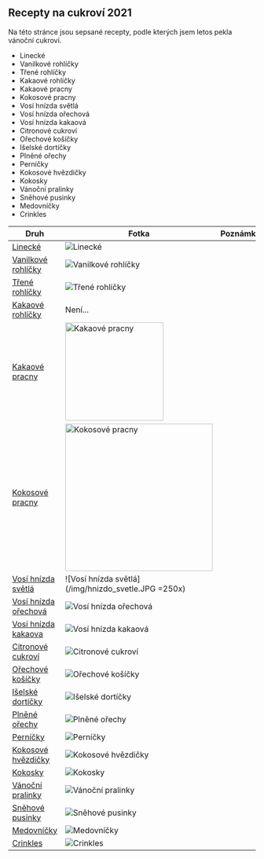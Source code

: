 ## Recepty na cukroví 2021

Na této stránce jsou sepsané recepty, podle kterých jsem letos pekla vánoční cukroví.

- Linecké
- Vanilkové rohlíčky
- Třené rohlíčky
- Kakaové rohlíčky
- Kakaové pracny
- Kokosové pracny
- Vosí hnízda světlá
- Vosí hnízda ořechová
- Vosí hnízda kakaová
- Citronové cukroví
- Ořechové košíčky
- Išelské dortíčky
- Plněné ořechy
- Perníčky
- Kokosové hvězdičky
- Kokosky
- Vánoční pralinky
- Sněhové pusinky
- Medovníčky
- Crinkles

| Druh                                                       | Fotka     | Poznámka   |
|------------------------------------------------------------|--------------------------------------------|------------|
| [Linecké](druhy/linecke)                           | ![Linecké](/img/linecke.JPG)                       |            |
| [Vanilkové rohlíčky](druhy/vanilkove_rohlicky)     | ![Vanilkové rohlíčky](/img/vanilkove_rohlicky.JPG) |            |
| [Třené rohlíčky](druhy/trene_rohlicky)             | ![Třené rohlíčky](/img/trene_rohlicky.JPG)         |            |
| [Kakaové rohlíčky](druhy/kakaove_rohlicky)         | Není...                                            |            |
| [Kakaové pracny](druhy/kakaove_pracny)             | <img src="/img/kakaove_pracny.JPG" alt="Kakaové pracny" width="200"/>      |            |
| [Kokosové pracny](druhy/kokosove_pracny)           | <img src="/img/kokosove_pracny.JPG" alt="Kokosové pracny" width="300"/>     |            |
| [Vosí hnízda světlá](druhy/vosi_hnizda_svetla)     | ![Vosí hnízda světlá](/img/hnizdo_svetle.JPG =250x)      |            |
| [Vosí hnízda ořechová](druhy/vosi_hnizda_orechova) | ![Vosí hnízda ořechová](/img/hnizdo_orechove.JPG)  |            |
| [Vosí hnízda kakaova](druhy/vosi_hnizda_kakaova)   | ![Vosí hnízda kakaová](/img/hnizdo_kakaove.JPG)    |            |
| [Citronové cukroví](druhy/citronove_cukrovi)       | ![Citronové cukroví](/img/citronove_cukrovi.JPG)   |            |
| [Ořechové košíčky](druhy/orechove_kosicky)         | ![Ořechové košíčky](/img/kosicky.JPG)              |            |
| [Išelské dortíčky](druhy/iselske_dorticky)         | ![Išelské dortíčky](/img/iselske_dorticky.JPG)     |            |
| [Plněné ořechy](druhy/plnene_orechy)               | ![Plněné ořechy](/img/orechy.JPG)                  |            |
| [Perníčky](druhy/pernicky)                         | ![Perníčky](/img/pernicky.JPG)                     |            |
| [Kokosové hvězdičky](druhy/kokosove_hvezdicky)     | ![Kokosové hvězdičky](/img/kokosove_hvezdicky.JPG) |            |
| [Kokosky](druhy/kokosky)                           | ![Kokosky](/img/kokosky.JPG)                       |            |
| [Vánoční pralinky](druhy/vanocni_pralinky)         | ![Vánoční pralinky](/img/pralinky.JPG)             |            |
| [Sněhové pusinky](druhy/snehove_pusinky)           | ![Sněhové pusinky](/img/snehove_pusinky.JPG)       |            |
| [Medovníčky](druhy/medovnicky)                     | ![Medovníčky](/img/medovnicky.JPG)                 |            |
| [Crinkles](druhy/crinkles)                         | ![Crinkles](/img/crinkles.JPG)                     |            |













































































































































































































































































































































































































































































































































































































































































































































































































































































































